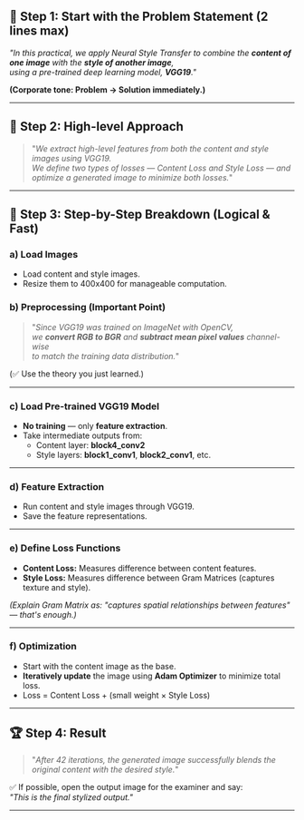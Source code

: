 ## 🥇 Step 1: **Start with the Problem Statement (2 lines max)**

_"In this practical, we apply Neural Style Transfer to combine the **content of one image** with the **style of another image**,  
using a pre-trained deep learning model, **VGG19**."_

**(Corporate tone: Problem → Solution immediately.)**

---

## 🥈 Step 2: **High-level Approach**

> "_We extract high-level features from both the content and style images using VGG19.  
We define two types of losses — Content Loss and Style Loss — and optimize a generated image to minimize both losses._"

---
  
## 🥉 Step 3: **Step-by-Step Breakdown (Logical & Fast)**

### a) **Load Images**
- Load content and style images.
- Resize them to 400x400 for manageable computation.

### b) **Preprocessing (Important Point)**

> "_Since VGG19 was trained on ImageNet with OpenCV,  
we **convert RGB to BGR** and **subtract mean pixel values** channel-wise  
to match the training data distribution._"

(✅ Use the theory you just learned.)

---

### c) **Load Pre-trained VGG19 Model**
- **No training** — only **feature extraction**.
- Take intermediate outputs from:
  - Content layer: **block4_conv2**
  - Style layers: **block1_conv1**, **block2_conv1**, etc.

---

### d) **Feature Extraction**
- Run content and style images through VGG19.
- Save the feature representations.

---

### e) **Define Loss Functions**
- **Content Loss:** Measures difference between content features.
- **Style Loss:** Measures difference between Gram Matrices (captures texture and style).

_(Explain Gram Matrix as: "captures spatial relationships between features" — that's enough.)_

---

### f) **Optimization**
- Start with the content image as the base.
- **Iteratively update** the image using **Adam Optimizer** to minimize total loss.
- Loss = Content Loss + (small weight × Style Loss)

---
  
## 🏆 Step 4: **Result**
> "_After 42 iterations, the generated image successfully blends the original content with the desired style._"

✅ If possible, open the output image for the examiner and say:  
_"This is the final stylized output."_  

---
